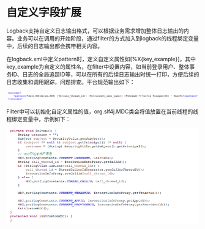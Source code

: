 # 自定义字段扩展

Logback支持自定义日志输出格式，可以根据业务需求增加整体日志输出的内容。业务可以在调用的开始阶段，通过filter的方式加入到logback的线程绑定变量中，后续的日志输出都会携带相关内容。

在logback.xml中定义pattern时，定义自定义属性如[%X{key_example}]，其中key_example为自定义的属性名，在filter中设置内容，如当前登录用户、整体事务ID、日志的全局追踪ID等，可以在所有的后续日志输出时统一打印，方便后续的日志收集和调用跟踪，问题排查。平台规范输出如下：

![](images/kaifaguifan-9.png)

Filter中可以初始化自定义属性的值，org.slf4j.MDC类会将值放置在当前线程的线程绑定变量中，示例如下：

![](images/kaifaguifan-10.png)